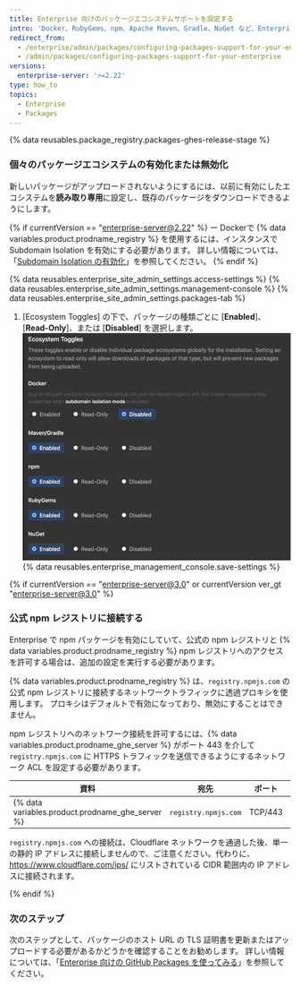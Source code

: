 ```yaml
---
title: Enterprise 向けのパッケージエコシステムサポートを設定する
intro: 'Docker、RubyGems、npm、Apache Maven、Gradle、NuGet など、Enterprise の個々のパッケージエコシステムをグローバルに有効または無効にすることで、Enterprise の {% data variables.product.prodname_registry %} を設定できます。 特定のパッケージエコシステムをサポートするための他の設定要件について学びます。'
redirect_from:
  - /enterprise/admin/packages/configuring-packages-support-for-your-enterprise
  - /admin/packages/configuring-packages-support-for-your-enterprise
versions:
  enterprise-server: '>=2.22'
type: how_to
topics:
  - Enterprise
  - Packages
---
```


{% data reusables.package_registry.packages-ghes-release-stage %}

### 個々のパッケージエコシステムの有効化または無効化

新しいパッケージがアップロードされないようにするには、以前に有効にしたエコシステムを**読み取り専用**に設定し、既存のパッケージをダウンロードできるようにします。

{% if currentVersion == "enterprise-server@2.22" %}
ー
Dockerで {% data variables.product.prodname_registry %} を使用するには、インスタンスで Subdomain Isolation を有効にする必要があります。 詳しい情報については、「[Subdomain Isolation の有効化](/enterprise/admin/configuration/enabling-subdomain-isolation)」を参照してください。
{% endif %}

{% data reusables.enterprise_site_admin_settings.access-settings %}
{% data reusables.enterprise_site_admin_settings.management-console %}
{% data reusables.enterprise_site_admin_settings.packages-tab %}
1. [Ecosystem Toggles] の下で、パッケージの種類ごとに [**Enabled**]、[**Read-Only**]、または [**Disabled**] を選択します。 ![エコシステムの切り替え](/assets/images/enterprise/site-admin-settings/ecosystem-toggles.png)
{% data reusables.enterprise_management_console.save-settings %}

{% if currentVersion == "enterprise-server@3.0" or currentVersion ver_gt "enterprise-server@3.0" %}
### 公式 npm レジストリに接続する

Enterprise で npm パッケージを有効にしていて、公式の npm レジストリと {% data variables.product.prodname_registry %} npm レジストリへのアクセスを許可する場合は、追加の設定を実行する必要があります。

{% data variables.product.prodname_registry %} は、`registry.npmjs.com` の公式 npm レジストリに接続するネットワークトラフィックに透過プロキシを使用します。 プロキシはデフォルトで有効になっており、無効にすることはできません。

npm レジストリへのネットワーク接続を許可するには、{% data variables.product.prodname_ghe_server %} がポート 443 を介して `registry.npmjs.com` に HTTPS トラフィックを送信できるようにするネットワーク ACL を設定する必要があります。

| 資料                                                 | 宛先                   | ポート     | 種類    |
| -------------------------------------------------- | -------------------- | ------- | ----- |
| {% data variables.product.prodname_ghe_server %} | `registry.npmjs.com` | TCP/443 | HTTPS |

`registry.npmjs.com` への接続は、Cloudflare ネットワークを通過した後、単一の静的 IP アドレスに接続しませんので、ご注意ください。代わりに、https://www.cloudflare.com/ips/ にリストされている CIDR 範囲内の IP アドレスに接続されます。

{% endif %}

### 次のステップ

次のステップとして、パッケージのホスト URL の TLS 証明書を更新またはアップロードする必要があるかどうかを確認することをお勧めします。 詳しい情報については、「[Enterprise 向けの GitHub Packages を使ってみる](/admin/packages/getting-started-with-github-packages-for-your-enterprise)」を参照してください。

